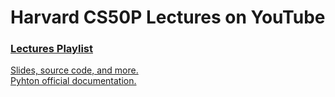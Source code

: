 # Harvard CS50P Lectures on YouTube
### [Lectures Playlist](https://www.youtube.com/playlist?list=PLhQjrBD2T3817j24-GogXmWqO5Q5vYy0V)

[Slides, source code, and more.](https://cs50.harvard.edu/python)<br>
[Pyhton official documentation.](https://docs.python.org/3/)